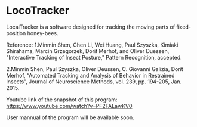 # LocoTracker
LocalTracker is a software designed for tracking the moving parts of fixed-position honey-bees.

Reference: 
1.Minmin Shen, Chen Li, Wei Huang, Paul Szyszka, Kimiaki Shirahama, Marcin Grzegorzek, Dorit Merhof, and Oliver Duessen, "Interactive Tracking of Insect Posture," Pattern Recognition, accepted.

2.Minmin Shen, Paul Szyszka, Oliver Deussen, C. Giovanni Galizia, Dorit Merhof, “Automated Tracking and Analysis of Behavior in Restrained Insects”, Journal of Neuroscience Methods, vol. 239, pp. 194-205, Jan. 2015.

Youtube link of the snapshot of this program:
https://www.youtube.com/watch?v=PF2FALawKV0

User mannual of the program will be available soon.
